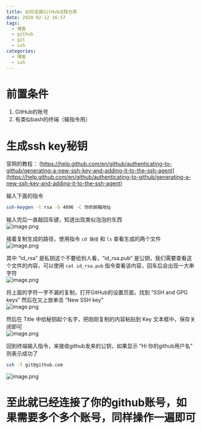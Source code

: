 ```yaml
---
title: 如何连接GitHub远程仓库
date: 2020-02-12 16:57
tags:
  - 博客
  - github
  - git
  - ssh
categories:
  - 博客
  - ssh
---
```



# 前置条件


1. GitHub的账号
2. 有类似bash的终端（输指令用）



# 生成ssh key秘钥


官网的教程： [https://help.github.com/en/github/authenticating-to-github/generating-a-new-ssh-key-and-adding-it-to-the-ssh-agent](https://help.github.com/en/github/authenticating-to-github/generating-a-new-ssh-key-and-adding-it-to-the-ssh-agent)



输入下面的指令



```bash
ssh-keygen -t rsa -b 4096 -C 你的邮箱地址
```



输入完后一直敲回车键，知道出现类似泡泡的东西  
![image.png](https://qinius.easyhappy.top/avan/202506291905909.png)




接着复制生成的路径，使用指令 `cd 路径` 和 `ls` 查看生成的两个文件  
![image.png](https://qinius.easyhappy.top/avan/202506291906683.png)




其中 “id_rsa” 是私钥这个不要给别人看，“id_rsa.pub” 是公钥，我们需要查看这个文件的内容，可以使用 `cat id_rsa.pub` 指令查看该内容，回车后会出现一大串字符  
![image.png](https://qinius.easyhappy.top/avan/202506291906687.png)




将上面的字符一字不漏的复制，打开GitHub的设置页面，找到 “SSH and GPG keys” 然后在又上放单击 “New SSH key”  
![image.png](https://qinius.easyhappy.top/avan/202506291906546.png)




然后在 Title 中给秘钥起个名字，把刚刚复制的内容粘贴到 Key 文本框中，保存关闭即可  
![image.png](https://qinius.easyhappy.top/avan/202506291906603.png)




回到终端输入指令，来接收github发来的公钥，如果显示 “Hi 你的github用户名” 则表示成功了



```bash
ssh -T git@github.com
```



![image.png](https://qinius.easyhappy.top/avan/202506291907834.png)




# 至此就已经连接了你的github账号，如果需要多个多个账号，同样操作一遍即可
